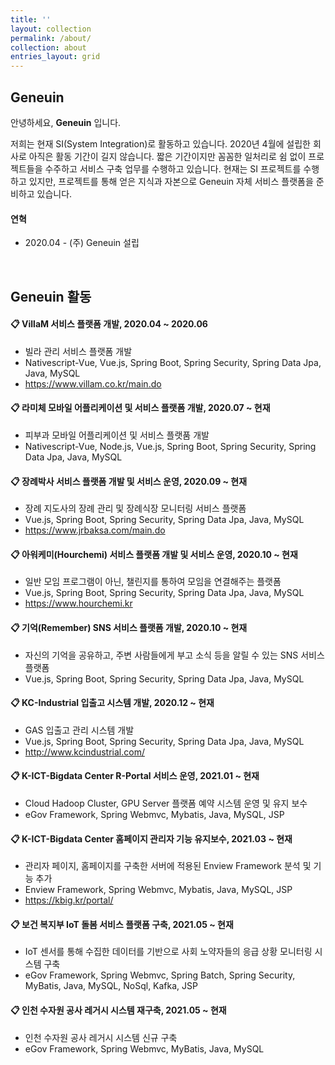 ```yaml
---
title: ''
layout: collection
permalink: /about/
collection: about
entries_layout: grid
---
```


## Geneuin

안녕하세요, **Geneuin** 입니다.

저희는 현재 SI(System Integration)로 활동하고 있습니다.
2020년 4월에 설립한 회사로 아직은 활동 기간이 길지 않습니다.
짧은 기간이지만 꼼꼼한 일처리로 쉼 없이 프로젝트들을 수주하고 서비스 구축 업무를 수행하고 있습니다.
현재는 SI 프로젝트를 수행하고 있지만,
프로젝트를 통해 얻은 지식과 자본으로 Geneuin 자체 서비스 플랫폼을 준비하고 있습니다.

#### 연혁

-   2020.04 - (주) Geneuin 설립

<br>

## Geneuin 활동

#### 📋 VillaM 서비스 플랫폼 개발, 2020.04 ~ 2020.06

-   빌라 관리 서비스 플랫폼 개발
-   Nativescript-Vue, Vue.js, Spring Boot, Spring Security, Spring Data Jpa, Java, MySQL
-   <https://www.villam.co.kr/main.do>

#### 📋 라미체 모바일 어플리케이션 및 서비스 플랫폼 개발, 2020.07 ~ 현재

-   피부과 모바일 어플리케이션 및 서비스 플랫품 개발
-   Nativescript-Vue, Node.js, Vue.js, Spring Boot, Spring Security, Spring Data Jpa, Java, MySQL

#### 📋 장례박사 서비스 플랫폼 개발 및 서비스 운영, 2020.09 ~ 현재

-   장례 지도사의 장례 관리 및 장례식장 모니터링 서비스 플랫폼
-   Vue.js, Spring Boot, Spring Security, Spring Data Jpa, Java, MySQL
-   <https://www.jrbaksa.com/main.do>

#### 📋 아워케미(Hourchemi) 서비스 플랫폼 개발 및 서비스 운영, 2020.10 ~ 현재

-   일반 모임 프로그램이 아닌, 챌린지를 통하여 모임을 연결해주는 플랫폼
-   Vue.js, Spring Boot, Spring Security, Spring Data Jpa, Java, MySQL
-   <https://www.hourchemi.kr>

#### 📋 기억(Remember) SNS 서비스 플랫폼 개발, 2020.10 ~ 현재

-   자신의 기억을 공유하고, 주변 사람들에게 부고 소식 등을 알릴 수 있는 SNS 서비스 플랫폼
-   Vue.js, Spring Boot, Spring Security, Spring Data Jpa, Java, MySQL

#### 📋 KC-Industrial 입출고 시스템 개발, 2020.12 ~ 현재

-   GAS 입출고 관리 시스템 개발
-   Vue.js, Spring Boot, Spring Security, Spring Data Jpa, Java, MySQL
-   <http://www.kcindustrial.com/>

#### 📋 K-ICT-Bigdata Center R-Portal 서비스 운영, 2021.01 ~ 현재

-   Cloud Hadoop Cluster, GPU Server 플랫폼 예약 시스템 운영 및 유지 보수
-   eGov Framework, Spring Webmvc, Mybatis, Java, MySQL, JSP

#### 📋 K-ICT-Bigdata Center 홈페이지 관리자 기능 유지보수, 2021.03 ~ 현재

-   관리자 페이지, 홈페이지를 구축한 서버에 적용된 Enview Framework 분석 및 기능 추가
-   Enview Framework, Spring Webmvc, Mybatis, Java, MySQL, JSP
-   <https://kbig.kr/portal/>

#### 📋 보건 복지부 IoT 돌봄 서비스 플랫폼 구축, 2021.05 ~ 현재

-   IoT 센서를 통해 수집한 데이터를 기반으로 사회 노약자들의 응급 상황 모니터링 시스템 구축
-   eGov Framework, Spring Webmvc, Spring Batch, Spring Security, MyBatis, Java, MySQL, NoSql, Kafka, JSP

#### 📋 인천 수자원 공사 레거시 시스템 재구축, 2021.05 ~ 현재

-   인천 수자원 공사 레거시 시스템 신규 구축
-   eGov Framework, Spring Webmvc, MyBatis, Java, MySQL

<br>

<!-- ## Geneuin Skills
사용하는 기술 스택 이미지 구성 필요

<br>

## 지향하는 인재상
#### 인재상1
저희는 인재상1을 원해요.

#### 인재상2
저희는 인재상2을 원해요.

#### 인재상3
저희는 인재상3을 원해요.

#### 인재상4
저희는 인재상4을 원해요.

##### 최종 업데이트, 2021-05-06 -->

